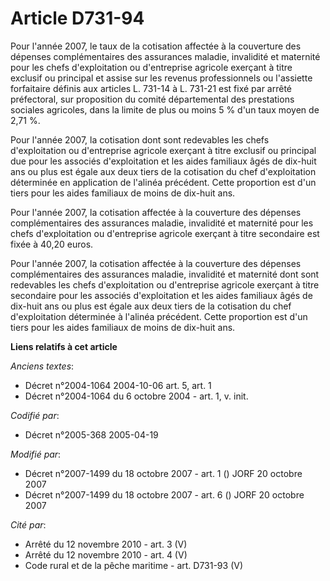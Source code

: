 # Article D731-94

Pour l'année 2007, le taux de la cotisation affectée à la couverture des dépenses complémentaires des assurances maladie,
invalidité et maternité pour les chefs d'exploitation ou d'entreprise agricole exerçant à titre exclusif ou principal et
assise sur les revenus professionnels ou l'assiette forfaitaire définis aux articles L. 731-14 à L. 731-21 est fixé par
arrêté préfectoral, sur proposition du comité départemental des prestations sociales agricoles, dans la limite de plus ou
moins 5 % d'un taux moyen de 2,71 %.

Pour l'année 2007, la cotisation dont sont redevables les chefs d'exploitation ou d'entreprise agricole exerçant à titre
exclusif ou principal due pour les associés d'exploitation et les aides familiaux âgés de dix-huit ans ou plus est égale aux
deux tiers de la cotisation du chef d'exploitation déterminée en application de l'alinéa précédent. Cette proportion est d'un
tiers pour les aides familiaux de moins de dix-huit ans.

Pour l'année 2007, la cotisation affectée à la couverture des dépenses complémentaires des assurances maladie, invalidité et
maternité pour les chefs d'exploitation ou d'entreprise agricole exerçant à titre secondaire est fixée à 40,20 euros.

Pour l'année 2007, la cotisation affectée à la couverture des dépenses complémentaires des assurances maladie, invalidité et
maternité dont sont redevables les chefs d'exploitation ou d'entreprise agricole exerçant à titre secondaire pour les
associés d'exploitation et les aides familiaux âgés de dix-huit ans ou plus est égale aux deux tiers de la cotisation du chef
d'exploitation déterminée à l'alinéa précédent. Cette proportion est d'un tiers pour les aides familiaux de moins de dix-huit
ans.

**Liens relatifs à cet article**

_Anciens textes_:

  - Décret n°2004-1064 2004-10-06 art. 5, art. 1
  - Décret n°2004-1064 du 6 octobre 2004 - art. 1, v. init.

_Codifié par_:

  - Décret n°2005-368 2005-04-19

_Modifié par_:

  - Décret n°2007-1499 du 18 octobre 2007 - art. 1 () JORF 20 octobre 2007
  - Décret n°2007-1499 du 18 octobre 2007 - art. 6 () JORF 20 octobre 2007

_Cité par_:

  - Arrêté du 12 novembre 2010 - art. 3 (V)
  - Arrêté du 12 novembre 2010 - art. 4 (V)
  - Code rural et de la pêche maritime - art. D731-93 (V)
